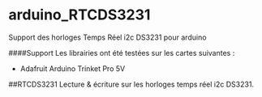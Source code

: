 # arduino_RTCDS3231
Support des horloges Temps Réel i2c DS3231 pour arduino

####Support
Les librairies ont été testées sur les cartes suivantes :
- Adafruit Arduino Trinket Pro 5V

##RTCDS3231
Lecture & écriture sur les horloges temps réel i2c DS3231.
